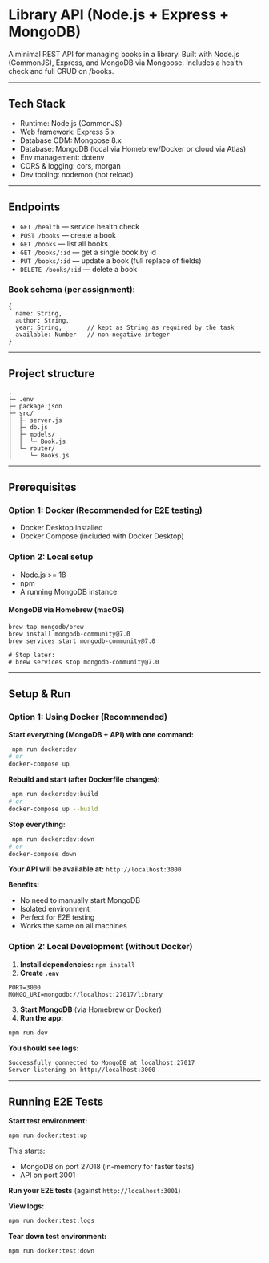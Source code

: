 # Library API (Node.js + Express + MongoDB)

A minimal REST API for managing books in a library. Built with Node.js (CommonJS), Express, and MongoDB via Mongoose. Includes a health check and full CRUD on /books.

---

## Tech Stack
- Runtime: Node.js (CommonJS)
- Web framework: Express 5.x
- Database ODM: Mongoose 8.x
- Database: MongoDB (local via Homebrew/Docker or cloud via Atlas)
- Env management: dotenv 
- CORS & logging: cors, morgan 
- Dev tooling: nodemon (hot reload)

---

## Endpoints
- `GET /health` — service health check 
- `POST /books` — create a book 
- `GET /books` — list all books 
- `GET /books/:id` — get a single book by id 
- `PUT /books/:id` — update a book (full replace of fields)
- `DELETE /books/:id` — delete a book

### Book schema (per assignment):
```
{
  name: String,
  author: String,
  year: String,       // kept as String as required by the task
  available: Number   // non-negative integer
}
```

--- 

## Project structure
```
.
├─ .env
├─ package.json
├─ src/
│  ├─ server.js
│  ├─ db.js
│  ├─ models/
│  │  └─ Book.js
│  └─ router/
│     └─ Books.js
```

---

## Prerequisites

### Option 1: Docker (Recommended for E2E testing)
- Docker Desktop installed
- Docker Compose (included with Docker Desktop)

### Option 2: Local setup
- Node.js >= 18
- npm
- A running MongoDB instance

#### MongoDB via Homebrew (macOS)
```
brew tap mongodb/brew
brew install mongodb-community@7.0
brew services start mongodb-community@7.0

# Stop later:
# brew services stop mongodb-community@7.0
```

---

## Setup & Run

### Option 1: Using Docker (Recommended)
**Start everything (MongoDB + API) with one command:**
```bash
 npm run docker:dev
# or
docker-compose up
```

**Rebuild and start (after Dockerfile changes):**
```bash
 npm run docker:dev:build
# or
docker-compose up --build
```

**Stop everything:**
```bash
 npm run docker:dev:down 
# or
docker-compose down
```

**Your API will be available at:** `http://localhost:3000`

**Benefits:**
- No need to manually start MongoDB
- Isolated environment
- Perfect for E2E testing
- Works the same on all machines

### Option 2: Local Development (without Docker)
1. **Install dependencies:** `npm install`
2. **Create `.env`**
```
PORT=3000
MONGO_URI=mongodb://localhost:27017/library
```
3. **Start MongoDB** (via Homebrew or Docker)
4. **Run the app:**
```bash
npm run dev
```

**You should see logs:**
```
Successfully connected to MongoDB at localhost:27017
Server listening on http://localhost:3000
```

---

## Running E2E Tests

**Start test environment:**
```bash
npm run docker:test:up
```

This starts:
- MongoDB on port 27018 (in-memory for faster tests)
- API on port 3001

**Run your E2E tests** (against `http://localhost:3001`)

**View logs:**
```bash
npm run docker:test:logs
```

**Tear down test environment:**
```bash
npm run docker:test:down
```